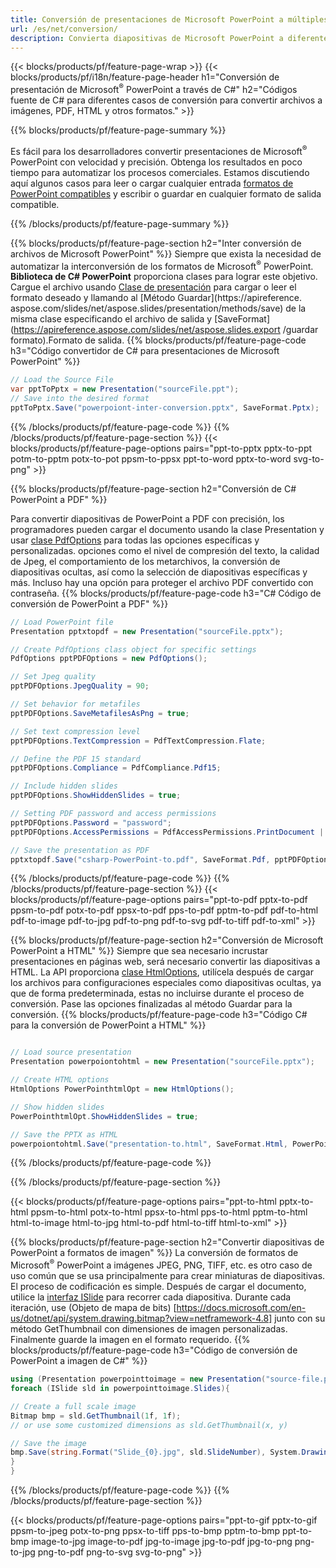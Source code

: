 ```yaml
---
title: Conversión de presentaciones de Microsoft PowerPoint a múltiples archivos usando C#
url: /es/net/conversion/
description: Convierta diapositivas de Microsoft PowerPoint a diferentes archivos, incluidos PDF, HTML y formatos de imagen en plataformas .NET Framework, .NET Core, Windows Azure, Mono o Xamarin.
---
```


{{< blocks/products/pf/feature-page-wrap >}}
{{< blocks/products/pf/i18n/feature-page-header h1="Conversión de presentación de Microsoft<sup>®</sup> PowerPoint a través de C#" h2="Códigos fuente de C# para diferentes casos de conversión para convertir archivos a imágenes, PDF, HTML y otros formatos." >}}

{{% blocks/products/pf/feature-page-summary %}}

Es fácil para los desarrolladores convertir presentaciones de Microsoft<sup>®</sup> PowerPoint con velocidad y precisión. Obtenga los resultados en poco tiempo para automatizar los procesos comerciales. Estamos discutiendo aquí algunos casos para leer o cargar cualquier entrada [formatos de PowerPoint compatibles](https://docs.aspose.com/slides/net/supported-file-formats/) y escribir o guardar en cualquier formato de salida compatible. 

{{% /blocks/products/pf/feature-page-summary  %}}

{{% blocks/products/pf/feature-page-section  h2="Inter conversión de archivos de Microsoft PowerPoint" %}}
Siempre que exista la necesidad de automatizar la interconversión de los formatos de Microsoft<sup>®</sup> PowerPoint. **Biblioteca de C# PowerPoint** proporciona clases para lograr este objetivo. Cargue el archivo usando [Clase de presentación](https://apireference.aspose.com/net/slides/aspose.slides/presentation) para cargar o leer el formato deseado y llamando al [Método Guardar](https://apireference. aspose.com/slides/net/aspose.slides/presentation/methods/save) de la misma clase especificando el archivo de salida y [SaveFormat](https://apireference.aspose.com/slides/net/aspose.slides.export /guardar formato).Formato de salida. 
{{% blocks/products/pf/feature-page-code h3="Código convertidor de C# para presentaciones de Microsoft PowerPoint" %}}

```cs
// Load the Source File
var pptToPptx = new Presentation("sourceFile.ppt");
// Save into the desired format
pptToPptx.Save("powerpoiont-inter-conversion.pptx", SaveFormat.Pptx);   
```
{{% /blocks/products/pf/feature-page-code  %}}
{{% /blocks/products/pf/feature-page-section %}}
{{< blocks/products/pf/feature-page-options pairs="ppt-to-pptx pptx-to-ppt potm-to-pptm potx-to-pot ppsm-to-ppsx ppt-to-word pptx-to-word svg-to-png" >}}


{{% blocks/products/pf/feature-page-section  h2="Conversión de C# PowerPoint a PDF" %}}

Para convertir diapositivas de PowerPoint a PDF con precisión, los programadores pueden cargar el documento usando la clase Presentation y usar [clase PdfOptions](https://apireference.aspose.com/slides/net/aspose.slides.export/pdfoptions) para todas las opciones específicas y personalizadas. opciones como el nivel de compresión del texto, la calidad de Jpeg, el comportamiento de los metarchivos, la conversión de diapositivas ocultas, así como la selección de diapositivas específicas y más. Incluso hay una opción para proteger el archivo PDF convertido con contraseña.
{{% blocks/products/pf/feature-page-code h3="C# Código de conversión de PowerPoint a PDF" %}}

```cs
// Load PowerPoint file
Presentation pptxtopdf = new Presentation("sourceFile.pptx");

// Create PdfOptions class object for specific settings
PdfOptions pptPDFOptions = new PdfOptions();

// Set Jpeg quality
pptPDFOptions.JpegQuality = 90;

// Set behavior for metafiles
pptPDFOptions.SaveMetafilesAsPng = true;

// Set text compression level
pptPDFOptions.TextCompression = PdfTextCompression.Flate;

// Define the PDF 15 standard
pptPDFOptions.Compliance = PdfCompliance.Pdf15;

// Include hidden slides
pptPDFOptions.ShowHiddenSlides = true;

// Setting PDF password and access permissions
pptPDFOptions.Password = "password";
pptPDFOptions.AccessPermissions = PdfAccessPermissions.PrintDocument | PdfAccessPermissions.HighQualityPrint;

// Save the presentation as PDF
pptxtopdf.Save("csharp-PowerPoint-to.pdf", SaveFormat.Pdf, pptPDFOptions);

```
{{% /blocks/products/pf/feature-page-code  %}}
{{% /blocks/products/pf/feature-page-section %}}
{{< blocks/products/pf/feature-page-options pairs="ppt-to-pdf pptx-to-pdf ppsm-to-pdf potx-to-pdf ppsx-to-pdf pps-to-pdf pptm-to-pdf pdf-to-html pdf-to-image pdf-to-jpg pdf-to-png pdf-to-svg pdf-to-tiff pdf-to-xml" >}}


{{% blocks/products/pf/feature-page-section  h2="Conversión de Microsoft PowerPoint a HTML" %}}
Siempre que sea necesario incrustar presentaciones en páginas web, será necesario convertir las diapositivas a HTML. La API proporciona [clase HtmlOptions](https://apireference.aspose.com/slides/net/aspose.slides.export/htmloptions), utilícela después de cargar los archivos para configuraciones especiales como diapositivas ocultas, ya que de forma predeterminada, estas no incluirse durante el proceso de conversión. Pase las opciones finalizadas al método Guardar para la conversión.
{{% blocks/products/pf/feature-page-code h3="Código C# para la conversión de PowerPoint a HTML" %}}

```cs

// Load source presentation 
Presentation powerpoiontohtml = new Presentation("sourceFile.pptx");

// Create HTML options
HtmlOptions PowerPointhtmlOpt = new HtmlOptions();

// Show hidden slides
PowerPointhtmlOpt.ShowHiddenSlides = true;

// Save the PPTX as HTML
powerpoiontohtml.Save("presentation-to.html", SaveFormat.Html, PowerPointhtmlOpt); 

```
{{% /blocks/products/pf/feature-page-code %}}

{{% /blocks/products/pf/feature-page-section %}}

{{< blocks/products/pf/feature-page-options pairs="ppt-to-html pptx-to-html ppsm-to-html potx-to-html ppsx-to-html pps-to-html pptm-to-html html-to-image html-to-jpg html-to-pdf html-to-tiff html-to-xml" >}}

{{% blocks/products/pf/feature-page-section  h2="Convertir diapositivas de PowerPoint a formatos de imagen" %}}
La conversión de formatos de Microsoft<sup>®</sup> PowerPoint a imágenes JPEG, PNG, TIFF, etc. es otro caso de uso común que se usa principalmente para crear miniaturas de diapositivas. El proceso de codificación es simple. Después de cargar el documento, utilice la [interfaz ISlide](https://apireference.aspose.com/net/slides/aspose.slides/islide) para recorrer cada diapositiva. Durante cada iteración, use (Objeto de mapa de bits) [https://docs.microsoft.com/en-us/dotnet/api/system.drawing.bitmap?view=netframework-4.8] junto con su método GetThumbnail con dimensiones de imagen personalizadas. Finalmente guarde la imagen en el formato requerido.
{{% blocks/products/pf/feature-page-code h3="Código de conversión de PowerPoint a imagen de C#" %}}
```cs
using (Presentation powerpointtoimage = new Presentation("source-file.ppt")){
foreach (ISlide sld in powerpointtoimage.Slides){

// Create a full scale image
Bitmap bmp = sld.GetThumbnail(1f, 1f);
// or use some customized dimensions as sld.GetThumbnail(x, y)

// Save the image
bmp.Save(string.Format("Slide_{0}.jpg", sld.SlideNumber), System.Drawing.Imaging.ImageFormat.Jpeg);
}
}
```
{{% /blocks/products/pf/feature-page-code %}}
{{% /blocks/products/pf/feature-page-section %}}

{{< blocks/products/pf/feature-page-options pairs="ppt-to-gif pptx-to-gif ppsm-to-jpeg potx-to-png ppsx-to-tiff pps-to-bmp pptm-to-bmp ppt-to-bmp image-to-jpg image-to-pdf jpg-to-image jpg-to-pdf jpg-to-png png-to-jpg png-to-pdf png-to-svg svg-to-png" >}}